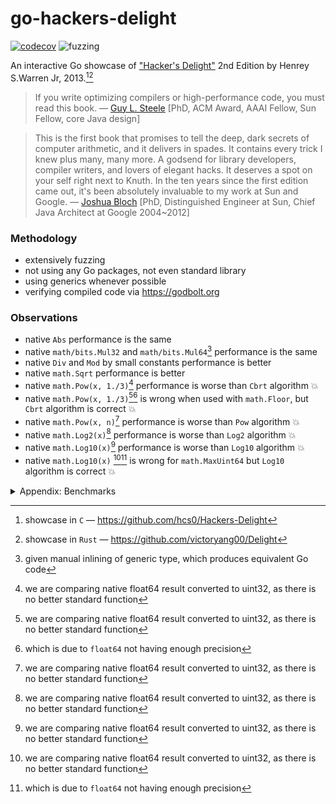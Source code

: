 # go-hackers-delight

[![codecov](https://codecov.io/gh/nikolaydubina/go-hackers-delight/graph/badge.svg?token=660JQtUmiO)](https://codecov.io/gh/nikolaydubina/go-hackers-delight)
![fuzzing](https://img.shields.io/badge/fuzzing-active-brightgreen)

An interactive Go showcase of ["Hacker's Delight"](https://en.wikipedia.org/wiki/Hacker%27s_Delight) 2nd Edition by Henrey S.Warren Jr, 2013.[^1][^2]

> If you write optimizing compilers or high-performance code, you must read this book.
> — [Guy L. Steele](https://en.wikipedia.org/wiki/Guy_L._Steele_Jr.) [PhD, ACM Award, AAAI Fellow, Sun Fellow, core Java design]

> This is the first book that promises to tell the deep, dark secrets of computer arithmetic, and it delivers in spades. It contains every trick I knew plus many, many more.
> A godsend for library developers, compiler writers, and lovers of elegant hacks.
> It deserves a spot on your self right next to Knuth.
> In the ten years since the first edition came out, it's been absolutely invaluable to my work at Sun and Google.
> — [Joshua Bloch](https://en.wikipedia.org/wiki/Joshua_Bloch) [PhD, Distinguished Engineer at Sun, Chief Java Architect at Google 2004~2012]

### Methodology

* extensively fuzzing
* not using any Go packages, not even standard library
* using generics whenever possible
* verifying compiled code via https://godbolt.org

### Observations

* native `Abs` performance is the same
* native `math/bits.Mul32` and `math/bits.Mul64`[^3] performance is the same
* native `Div` and `Mod` by small constants performance is better
* native `math.Sqrt` performance is better
* native `math.Pow(x, 1./3)`[^4] performance is worse than `Cbrt` algorithm 💥
* native `math.Pow(x, 1./3)`[^4][^5] is wrong when used with `math.Floor`, but `Cbrt` algorithm is correct 💥
* native `math.Pow(x, n)`[^4] performance is worse than `Pow` algorithm 💥
* native `math.Log2(x)`[^4] performance is worse than `Log2` algorithm 💥
* native `math.Log10(x)`[^4] performance is worse than `Log10` algorithm 💥
* native `math.Log10(x)` [^4][^5] is wrong for `math.MaxUint64` but `Log10` algorithm is correct 💥

<details><summary>Appendix: Benchmarks</summary>

```bash
$ go test -bench .
goos: darwin
goarch: arm64
pkg: github.com/nikolaydubina/go-hackers-delight
BenchmarkNoop/---------------------------------16         	1000000000	         0.0000000 ns/op
BenchmarkAbs/basic-16                                     	1000000000	         0.9244 ns/op
BenchmarkAbs/Abs-16                                       	1000000000	         0.9228 ns/op
BenchmarkAbs/Abs2-16                                      	1000000000	         0.9222 ns/op
BenchmarkAbs/Abs3-16                                      	1000000000	         0.9266 ns/op
BenchmarkAbs/Abs4-16                                      	1000000000	         0.9312 ns/op
BenchmarkAbs/AbsFastMul-16                                	1000000000	         0.9387 ns/op
BenchmarkCompress/Compress-16                             	100000000	        10.86 ns/op
BenchmarkCompress/Compress2-16                            	57372118	        21.39 ns/op
BenchmarkMul/uint32/basic-16                              	595723204	         2.015 ns/op
BenchmarkMul/uint32/MultiplyHighOrder32-16                	589839883	         2.041 ns/op
BenchmarkMul/uint64/basic-16                              	984232455	         1.215 ns/op
BenchmarkMul/uint64/MultiplyHighOrder64-16                	591391069	         2.030 ns/op
BenchmarkDivMod/DivMod/3/basic-16                         	1000000000	         0.8394 ns/op
BenchmarkDivMod/DivMod/3/DivMod3Signed-16                 	617556885	         1.973 ns/op
BenchmarkDivMod/DivMod/3/DivMod3Signed2-16                	1000000000	         1.080 ns/op
BenchmarkDivMod/DivMod/7/basic-16                         	1000000000	         0.8374 ns/op
BenchmarkDivMod/DivMod/7/DivMod7Signed-16                 	564408957	         2.145 ns/op
BenchmarkDivMod/Div/3/basic-16                            	1000000000	         0.8357 ns/op
BenchmarkDivMod/Div/3/Div3Signed-16                       	776687295	         1.542 ns/op
BenchmarkDivMod/Div/3/Div3ShiftSigned-16                  	888967630	         1.344 ns/op
BenchmarkDivMod/Div/7/basic-16                            	1000000000	         0.8487 ns/op
BenchmarkDivMod/Div/7/Div7Signed-16                       	738237795	         1.624 ns/op
BenchmarkDivMod/Div/7/Div7ShiftSigned-16                  	826423514	         1.451 ns/op
BenchmarkDivMod/Mod/3/basic-16                            	1000000000	         0.8469 ns/op
BenchmarkDivMod/Mod/3/Mod3Signed-16                       	798928768	         1.515 ns/op
BenchmarkDivMod/Mod/3/Mod3Signed2-16                      	1000000000	         0.8473 ns/op
BenchmarkDivMod/Mod/7/basic-16                            	1000000000	         0.8482 ns/op
BenchmarkDivMod/Mod/7/Mod7Signed-16                       	734880409	         1.632 ns/op
BenchmarkDivMod/Mod/7/Mod7Signed2-16                      	1000000000	         1.115 ns/op
BenchmarkDivMod/Mod/10/basic-16                           	1000000000	         0.8499 ns/op
BenchmarkDivMod/Mod/10/Mod10Signed-16                     	824417413	         1.463 ns/op
BenchmarkDivMod/DivExact/7/basic-16                       	1000000000	         0.9435 ns/op
BenchmarkDivMod/DivExact/7/DivExact7-16                   	1000000000	         0.9407 ns/op
BenchmarkDivMod/DivExact/7/Div7Signed-16                  	709120321	         1.686 ns/op
BenchmarkDivMod/DivExact/7/Div7ShiftSigned-16             	792262238	         1.511 ns/op
BenchmarkCbrt/basic-16                                    	45397081	        26.45 ns/op
BenchmarkCbrt/Cbrt-16                                     	68115703	        17.60 ns/op
BenchmarkPow/basic-16                                     	20584660	        56.07 ns/op
BenchmarkPow/Pow-16                                       	62423868	        19.33 ns/op
BenchmarkLog/uint32/2/basic-16                            	97335441	        12.09 ns/op
BenchmarkLog/uint32/2/Log2-16                             	981750010	         1.221 ns/op
BenchmarkLog/uint32/10/basic-16                           	141246283	         8.538 ns/op
BenchmarkLog/uint32/10/Log10-16                           	540736009	         2.220 ns/op
BenchmarkLog/uint64/2/basic-16                            	100000000	        11.81 ns/op
BenchmarkLog/uint64/2/Log2-16                             	848453780	         1.412 ns/op
BenchmarkLog/uint64/10/basic-16                           	142674736	         8.369 ns/op
BenchmarkLog/uint64/10/Log10-16                           	538090652	         2.263 ns/op
BenchmarkSqrt/basic-16                                    	1000000000	         1.047 ns/op
BenchmarkSqrt/SqrtNewton-16                               	190331125	         5.673 ns/op
BenchmarkSqrt/SqrtBinarySearch-16                         	77246794	        15.66 ns/op
BenchmarkSqrt/SqrtShiftAndSubtract-16                     	138441583	         8.693 ns/op
PASS
ok  	github.com/nikolaydubina/go-hackers-delight	66.962s
```
</details>

[^1]: showcase in `C` — https://github.com/hcs0/Hackers-Delight
[^2]: showcase in `Rust` — https://github.com/victoryang00/Delight
[^3]: given manual inlining of generic type, which produces equivalent Go code
[^4]: we are comparing native float64 result converted to uint32, as there is no better standard function
[^5]: which is due to `float64` not having enough precision
